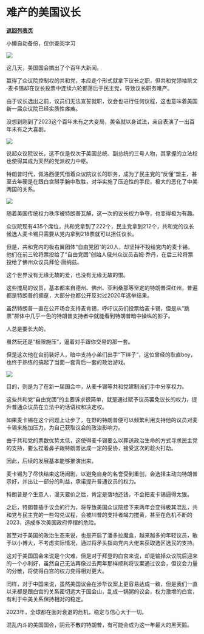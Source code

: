 # 难产的美国议长

[**返回列表页**](/gzh/政事堂2019)

小懒自动备份，仅供查阅学习

![](https://mmbiz.qpic.cn/mmbiz_jpg/rxhS23yu8cMYpiayshEbmS7kKPnQu2GZEzYn3W4AS5UM8z7UC046hm4DFcDRIHJKVOLIEQK5ibcub0HTyn4DiaqhQ/640?wx_fmt=jpeg)

这几天，美国国会搞出了个百年大新闻。  

赢得了众议院控制权的共和党，本应走个形式就拿下议长之职，但共和党领袖凯文·麦卡锡却在议长投票中连续六轮都落后于民主党，导致议长职务难产。

由于议长选出之前，议员们无法宣誓就职，议会也进行任何议程，这也意味着美国新一届众议院已经实质性瘫痪。

没想到刚到了2023这个百年未有之大变局，美帝就以身试法，亲自表演了一出百年未有之大喜剧。

![](https://mmbiz.qpic.cn/mmbiz_jpg/rxhS23yu8cMYpiayshEbmS7kKPnQu2GZEUYiaCh9EVluEicLauoN4p16wxVaF1fSkFejibmLiarQ2Ar5PpbmE1DJYuw/640?wx_fmt=jpeg)

说起众议院议长，这不仅是仅次于美国总统、副总统的三号人物，其掌握的立法权也使得其成为天然的党派权力中枢。

特朗普时代，佩洛西便凭借着众议院议长的职务，成为了民主党的“反懂”盟主，甚至去年硬是在跟白宫掰手腕中取胜，对华实施了压迫性的手段，极大的恶化了中美两国的关系。

![](https://mmbiz.qpic.cn/mmbiz_jpg/rxhS23yu8cMYpiayshEbmS7kKPnQu2GZEY7WviaSibeGJBichuMGia6FqxE08AhJO57GDvibXw4UV5iabFNKjxRLdvdfw/640?wx_fmt=jpeg)

随着美国传统权力秩序被特朗普瓦解，这一次的议长权力争夺，也变得极为有趣。

众议院现有435个席位，共和党拿到了222个，民主党拿到212个，共和党的议长候选人麦卡锡只需要从党内拿到218票就可以担任议长。  

但是，共和党内的极右翼团体“自由党团”的20人，却坚持不投给党内的麦卡锡，他们在前三轮将票投给了“自由党团”创始人俄州众议员吉姆·乔丹，在后三轮将票投给了佛州众议员拜伦·唐纳兹。  

这个世界没有无缘无故的爱，也没有无缘无故的恨。

这些搅局的议员，基本都来自德州、佛州、亚利桑那等坚定的特朗普深红州，普遍都是特朗普的拥趸，大部分也都公开反对过2020年选举结果。

虽然特朗普一直在公开场合支持麦肯锡，呼吁议员们投票给麦卡锡，但是从“跳票”群体中几乎一色的特朗普支持者中就能看到特朗普暗中操纵的影子。

人总是要长大的。

虽然玩还是“极限施压”，逼着对手跟你交易的那一套。  

但是这次他在台前装好人，暗中支持小弟们出手“下绊子”，这位曾经的耿直boy，也终于熟练的搞起了当面一套背后一套的政治游戏。  

![](https://mmbiz.qpic.cn/mmbiz_jpg/rxhS23yu8cMYpiayshEbmS7kKPnQu2GZEUCO2zIFmabbfehmfGMbOibL6icicrPic04RjHeojzrm1caPQoBKUFicz6ibw/640?wx_fmt=jpeg)

目的，则是为了在新一届国会中，从麦卡锡等共和党建制派们手中分享权力。  

这些共和党“自由党团”的主要诉求很简单，就是通过赋予议员罢免议长的权力，提升普通众议员在立法中的话语权和决定权。

如果麦卡锡在这个问题上让步了，在野的特朗普便可以频繁利用支持他的议员对麦卡锡来施加压力，为自己获取议会的政治影响力。

由于共和党的票数优势太低，这使得麦卡锡要么以葬送政治生命的方式寻求民主党的支持，要么捏着鼻子跟特朗普达成一定的妥协，接受这次的趁火打劫。  

因此，后续的发展基本能够推演出来。

麦卡锡为了尽快结束这场闹剧，以避免自身的名誉受到重创，会选择主动向特朗普示好，并出让一部分的利益，承诺提升普通议员的权力。

特朗普是个生意人，漫天要价之后，肯定是落地还钱，不会把麦卡锡逼得太狠。

之后，特朗普插手议会的行为，将导致美国众议院接下来两年会变得极其混乱，共和党与民主党的一些勾兑议程，会被川普的支持者竭力搅黄，甚至在危机不断的2023，造成多次美国政府停摆的危险。

甚至对于美国的政治生态来说，也是开启了潘多拉魔盒，越来越多的年轻议员，敢于以小博大，不考虑实际情况，通过将矛头指向党内大佬来获取选区选民的支持。

这对于美国国会来说是个灾难，但是对于拜登的白宫来说，却是输掉众议院后迎来的一个小利好，虽然自己无法再像过去两年那样顺利将议案通过议会，但议会力量的分散，将使得白宫的权力变得相对更大。

同样，对于中国来说，虽然美国议会在涉华议案上更容易达成一致，但是我们一直以来都是跟白宫的关系密切远大于国会山，乱成一锅粥的议会，权力激增的白宫，有利于中美关系保持相对的稳定。

2023年，全球都在面对衰退的危机，稳定与信心大于一切。

混乱内斗的美国国会，阴云不散的特朗普，有可能会成为这一年最大的黑天鹅。  

